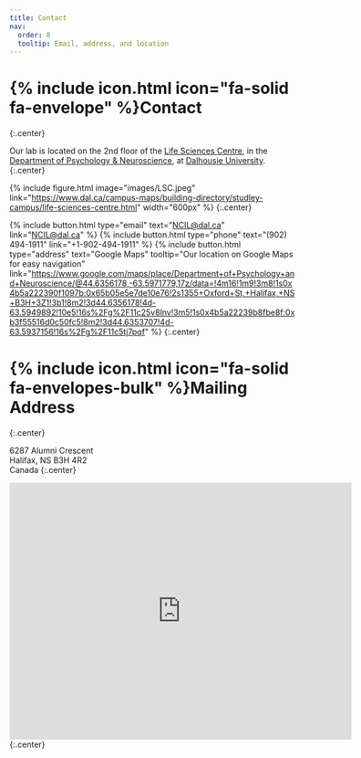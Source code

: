 ```yaml
---
title: Contact
nav:
  order: 8
  tooltip: Email, address, and location
---
```


# {% include icon.html icon="fa-solid fa-envelope" %}Contact
{:.center}

Our lab is located on the 2nd floor of the [Life Sciences Centre](https://www.dal.ca/campus-maps/building-directory/studley-campus/life-sciences-centre.html), in the [Department of Psychology & Neuroscience](https://www.dal.ca/faculty/science/psychology_neuroscience.html), at [Dalhousie University](https://www.dal.ca/). 
{:.center}

{%
  include figure.html
  image="images/LSC.jpeg"
  link="https://www.dal.ca/campus-maps/building-directory/studley-campus/life-sciences-centre.html"
  width="600px"
%}
{:.center}

{%
  include button.html
  type="email"
  text="NCIL@dal.ca"
  link="NCIL@dal.ca"
%}
{%
  include button.html
  type="phone"
  text="(902) 494-1911"
  link="+1-902-494-1911"
%}
{%
  include button.html
  type="address"
  text="Google Maps"
  tooltip="Our location on Google Maps for easy navigation"
link="https://www.google.com/maps/place/Department+of+Psychology+and+Neuroscience/@44.6356178,-63.5971779,17z/data=!4m16!1m9!3m8!1s0x4b5a222390f1097b:0x65b05e5e7de10e76!2s1355+Oxford+St,+Halifax,+NS+B3H+3Z1!3b1!8m2!3d44.6356178!4d-63.5949892!10e5!16s%2Fg%2F11c25v8lnv!3m5!1s0x4b5a22239b8fbe8f:0xb3f55516d0c50fc5!8m2!3d44.6353707!4d-63.5937156!16s%2Fg%2F11c5tj7pqf"
%}
{:.center}

# {% include icon.html icon="fa-solid fa-envelopes-bulk" %}Mailing Address
{:.center}

6287 Alumni Crescent  
Halifax, NS B3H 4R2  
Canada
{:.center}
 

<iframe src="https://www.google.com/maps/embed?pb=!1m18!1m12!1m3!1d2839.0991840661363!2d-63.59639872247504!3d44.635889771072506!2m3!1f0!2f0!3f0!3m2!1i1024!2i768!4f13.1!3m3!1m2!1s0x4b5a23b5b1aefd25%3A0x45789688a9b36605!2s6287%20Alumni%20Crescent%2C%20Halifax%2C%20NS%20B3H%204R2!5e0!3m2!1sen!2sca!4v1715197273845!5m2!1sen!2sca" width="600" height="450" style="border:0;" allowfullscreen="" loading="lazy" referrerpolicy="no-referrer-when-downgrade"></iframe>
{:.center}


